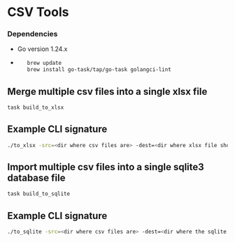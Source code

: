 # CSV Tools

### Dependencies

- Go version 1.24.x
- ```bash
     brew update
     brew install go-task/tap/go-task golangci-lint
  ```

## Merge multiple csv files into a single xlsx file
```bash
task build_to_xlsx
```

## Example CLI signature
```bash
./to_xlsx -src=<dir where csv files are> -dest=<dir where xlsx file should be created>
```

## Import multiple csv files into a single sqlite3 database file
```bash
task build_to_sqlite
```

## Example CLI signature
```bash
./to_sqlite -src=<dir where csv files are> -dest=<dir where the sqlite file should be created>
```